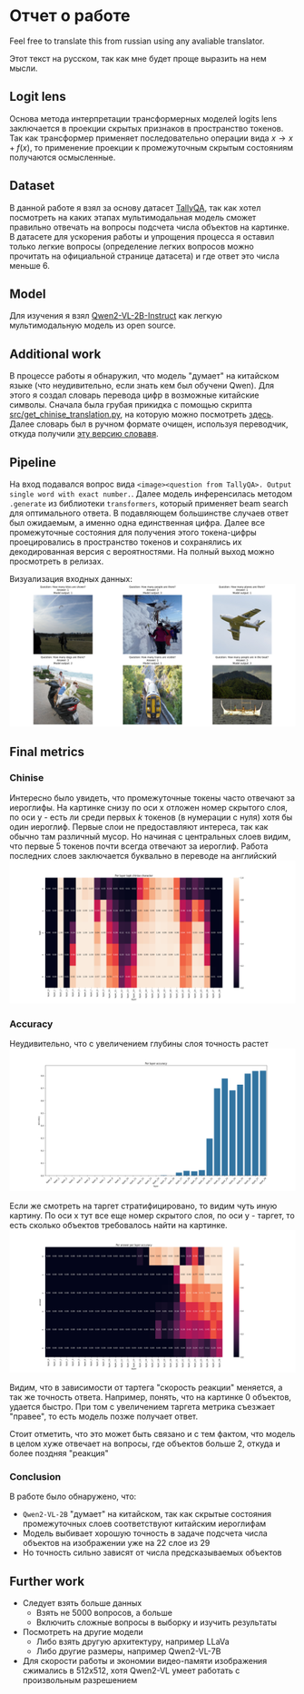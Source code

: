# Отчет о работе

Feel free to translate this from russian using any avaliable translator.

Этот текст на русском, так как мне будет проще выразить на нем мысли. 

## Logit lens

Основа метода интерпретации трансформерных моделей logits lens заключается в проекции скрытых признаков в пространство токенов.
Так как трансформер применяет последовательно операции вида $x \to x + f(x)$, то применение проекции к промежуточным скрытым состояниям получаются осмысленные. 

## Dataset

В данной работе я взял за основу датасет [TallyQA](https://www.manojacharya.com/tallyqa.html), так как хотел посмотреть на каких этапах мультимодальная модель сможет правильно отвечать на вопросы подсчета числа объектов на картинке. В датасете для ускорения работы и упрощения процесса я оставил только легкие вопросы (определение легких вопросов можно прочитать на официальной странице датасета) и где ответ это числа меньше 6. 

## Model

Для изучения я взял [Qwen2-VL-2B-Instruct](https://huggingface.co/Qwen/Qwen2-VL-2B-Instruct) как легкую мультимодальную модель из open source. 

## Additional work

В процессе работы я обнаружил, что модель "думает" на китайском языке (что неудивительно, если знать кем был обучени Qwen). Для этого я создал словарь перевода цифр в возможные китайские символы. Сначала была грубая прикидка с помощью скрипта [src/get_chinise_translation.py](src/get_chinise_translation.py), на которую можно посмотреть [здесь](number_to_chinise.json). Далее словарь был в ручном формате очищен, используя переводчик, откуда получили [эту версию словавя](number_to_chinise_filtered.json).

## Pipeline

На вход подавался вопрос вида `<image><question from TallyQA>. Output single word with exact number.`. Далее модель инференсилась методом `.generate` из библиотеки `transformers`, который применяет beam search для оптимального ответа. В подавляющем большинстве случаев ответ был ожидаемым, а именно одна единственная цифра. Далее все промежуточные состояния для получения этого токена-цифры проецировались в пространство токенов и сохранялись их декодированная версия с вероятностями. На полный выход можно просмотреть в релизах. 

Визуализация входных данных:
![Example Showcase](figures/example_showcase.png)

## Final metrics

### Chinise 

Интересно было увидеть, что промежуточные токены часто отвечают за иероглифы. На картинке снизу по оси x отложен номер скрытого слоя, по оси y - есть ли среди первых $k$ токенов (в нумерации с нуля) хотя бы один иероглиф. Первые слои не предоставляют интереса, так как обычно там различный мусор. Но начиная с центральных слоев видим, что первые 5 токенов почти всегда отвечают за иероглиф. Работа последних слоев заключается буквально в переводе на английский 
![Chinise](figures/per_layer_topk_chinise_character.png)

### Accuracy

Неудивительно, что с увеличением глубины слоя точность растет
![Accuracy Overwall](figures/per_layer_accuracy.png)

Если же смотреть на таргет стратифицировано, то видим чуть иную картину. По оси x тут все еще номер скрытого слоя, по оси y - таргет, то есть сколько объектов требовалось найти на картинке.
![Accuracy Per Answer](figures/per_answer_per_layer_accuracy.png)

Видим, что в зависимости от тартега "скорость реакции" меняется, а так же точность ответа. Например, понять, что на картинке 0 объектов, удается быстро. При 
том с увеличением таргета метрика съезжает "правее", то есть модель позже получает ответ. 

Стоит отметить, что это может быть связано и с тем фактом, что модель в целом хуже отвечает на вопросы, где объектов больше 2, откуда и более поздняя "реакция"

### Conclusion

В работе было обнаружено, что:
- `Qwen2-VL-2B` "думает" на китайском, так как скрытые состояния промежуточных слоев соответствуют китайским иероглифам
- Модель выбивает хорошую точность в задаче подсчета числа объектов на изображении уже на 22 слое из 29
- Но точность сильно зависят от числа предсказываемых объектов

## Further work

- Следует взять больше данных
    - Взять не 5000 вопросов, а больше
    - Включить сложные вопросы в выборку и изучить результаты
- Посмотреть на другие модели
    - Либо взять другую архитектуру, например LLaVa
    - Либо другие размеры, например Qwen2-VL-7B
- Для скорости работы и экономии видео-памяти изображения сжимались в 512x512, хотя Qwen2-VL умеет работать с произвольным разрешением

